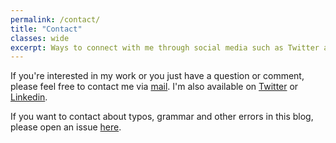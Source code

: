 ```yaml
---
permalink: /contact/
title: "Contact"
classes: wide
excerpt: Ways to connect with me through social media such as Twitter and Linkedin and via email.
---
```


If you're interested in my work or you just have a question or comment, please feel free to contact me via [mail](mailto:meamitkc@gmail.com).  I'm also available on [Twitter](https://twitter.com/amitness) or [Linkedin](https://np.linkedin.com/in/amitness).  
  
If you want to contact about typos, grammar and other errors in this blog, please open an issue [here](https://github.com/amitness/amitness.github.io/issues/new).